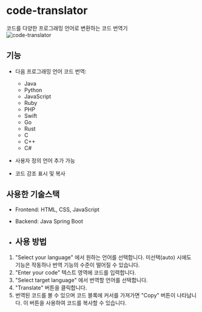 # code-translator

코드를 다양한 프로그래밍 언어로 변환하는 코드 번역기 <br>
![code-translator](https://github.com/jinsol1997/code-translator/assets/113006954/e9ebaec9-a311-4b9b-a578-361ebd2fdb51)
<br>

## 기능

- 다음 프로그래밍 언어 코드 번역:
  - Java
  - Python
  - JavaScript
  - Ruby
  - PHP
  - Swift
  - Go
  - Rust
  - C
  - C++
  - C#
 
- 사용자 정의 언어 추가 가능
- 코드 강조 표시 및 복사

## 사용한 기술스택

- Frontend: HTML, CSS, JavaScript
- Backend: Java Spring Boot

- ## 사용 방법

1. "Select your language" 에서 원하는 언어를 선택합니다. 미선택(auto) 시에도 기능은 작동하나 번역 기능의 수준이 떨어질 수 있습니다. 
2. "Enter your code" 텍스트 영역에 코드를 입력합니다.
3. "Select target language" 에서 번역할 언어를 선택합니다.
4. "Translate" 버튼을 클릭합니다.
5. 번역된 코드를 볼 수 있으며 코드 블록에 커서를 가져가면 "Copy" 버튼이 나타납니다. 이 버튼을 사용하여 코드를 복사할 수 있습니다.
